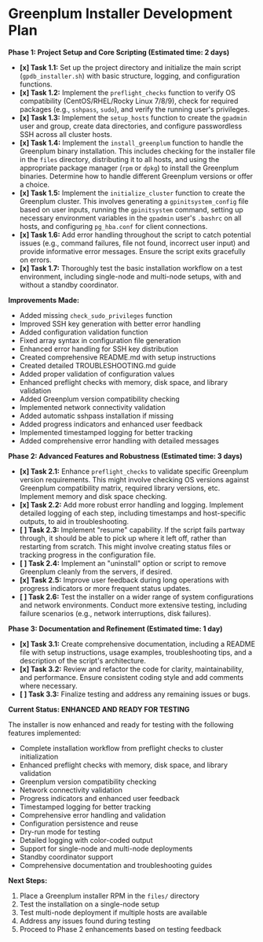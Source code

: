 # Greenplum Installer Development Plan

**Phase 1: Project Setup and Core Scripting (Estimated time: 2 days)**
*   **\[x] Task 1.1:** Set up the project directory and initialize the main script (`gpdb_installer.sh`) with basic structure, logging, and configuration functions.
*   **\[x] Task 1.2:** Implement the `preflight_checks` function to verify OS compatibility (CentOS/RHEL/Rocky Linux 7/8/9), check for required packages (e.g., `sshpass`, `sudo`), and verify the running user's privileges.
*   **\[x] Task 1.3:** Implement the `setup_hosts` function to create the `gpadmin` user and group, create data directories, and configure passwordless SSH across all cluster hosts.
*   **\[x] Task 1.4:** Implement the `install_greenplum` function to handle the Greenplum binary installation. This includes checking for the installer file in the `files` directory, distributing it to all hosts, and using the appropriate package manager (`rpm` or `dpkg`) to install the Greenplum binaries.  Determine how to handle different Greenplum versions or offer a choice.
*   **\[x] Task 1.5:** Implement the `initialize_cluster` function to create the Greenplum cluster. This involves generating a `gpinitsystem_config` file based on user inputs, running the `gpinitsystem` command, setting up necessary environment variables in the `gpadmin` user's `.bashrc` on all hosts, and configuring `pg_hba.conf` for client connections.
*   **\[x] Task 1.6:** Add error handling throughout the script to catch potential issues (e.g., command failures, file not found, incorrect user input) and provide informative error messages. Ensure the script exits gracefully on errors.
*   **\[x] Task 1.7:** Thoroughly test the basic installation workflow on a test environment, including single-node and multi-node setups, with and without a standby coordinator.

**Improvements Made:**
- Added missing `check_sudo_privileges` function
- Improved SSH key generation with better error handling
- Added configuration validation function
- Fixed array syntax in configuration file generation
- Enhanced error handling for SSH key distribution
- Created comprehensive README.md with setup instructions
- Created detailed TROUBLESHOOTING.md guide
- Added proper validation of configuration values
- Enhanced preflight checks with memory, disk space, and library validation
- Added Greenplum version compatibility checking
- Implemented network connectivity validation
- Added automatic sshpass installation if missing
- Added progress indicators and enhanced user feedback
- Implemented timestamped logging for better tracking
- Added comprehensive error handling with detailed messages

**Phase 2: Advanced Features and Robustness (Estimated time: 3 days)**

*   **\[x] Task 2.1:** Enhance `preflight_checks` to validate specific Greenplum version requirements. This might involve checking OS versions against Greenplum compatibility matrix, required library versions, etc. Implement memory and disk space checking.
*   **\[x] Task 2.2:** Add more robust error handling and logging. Implement detailed logging of each step, including timestamps and host-specific outputs, to aid in troubleshooting.
*   **\[ \] Task 2.3:**  Implement "resume" capability. If the script fails partway through, it should be able to pick up where it left off, rather than restarting from scratch. This might involve creating status files or tracking progress in the configuration file.
*   **\[ \] Task 2.4:** Implement an "uninstall" option or script to remove Greenplum cleanly from the servers, if desired.
*   **\[x] Task 2.5:** Improve user feedback during long operations with progress indicators or more frequent status updates.
*   **\[ \] Task 2.6:** Test the installer on a wider range of system configurations and network environments. Conduct more extensive testing, including failure scenarios (e.g., network interruptions, disk failures).

**Phase 3: Documentation and Refinement (Estimated time: 1 day)**

*   **\[x] Task 3.1:** Create comprehensive documentation, including a README file with setup instructions, usage examples, troubleshooting tips, and a description of the script's architecture.
*   **\[x] Task 3.2:** Review and refactor the code for clarity, maintainability, and performance. Ensure consistent coding style and add comments where necessary.
*   **\[ \] Task 3.3:** Finalize testing and address any remaining issues or bugs.

**Current Status: ENHANCED AND READY FOR TESTING**

The installer is now enhanced and ready for testing with the following features implemented:
- Complete installation workflow from preflight checks to cluster initialization
- Enhanced preflight checks with memory, disk space, and library validation
- Greenplum version compatibility checking
- Network connectivity validation
- Progress indicators and enhanced user feedback
- Timestamped logging for better tracking
- Comprehensive error handling and validation
- Configuration persistence and reuse
- Dry-run mode for testing
- Detailed logging with color-coded output
- Support for single-node and multi-node deployments
- Standby coordinator support
- Comprehensive documentation and troubleshooting guides

**Next Steps:**
1. Place a Greenplum installer RPM in the `files/` directory
2. Test the installation on a single-node setup
3. Test multi-node deployment if multiple hosts are available
4. Address any issues found during testing
5. Proceed to Phase 2 enhancements based on testing feedback
